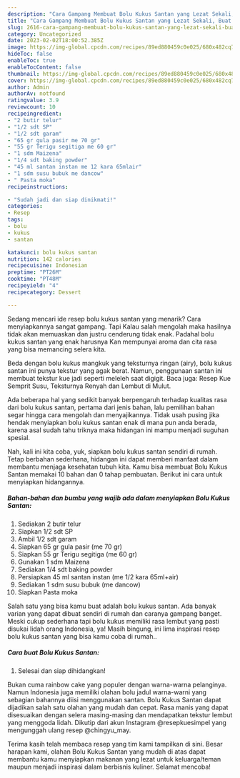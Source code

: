 ```yaml
---
description: "Cara Gampang Membuat Bolu Kukus Santan yang Lezat Sekali, Buat Buka Puasa Menggugah Selera"
title: "Cara Gampang Membuat Bolu Kukus Santan yang Lezat Sekali, Buat Buka Puasa Menggugah Selera"
slug: 2616-cara-gampang-membuat-bolu-kukus-santan-yang-lezat-sekali-buat-buka-puasa-menggugah-selera
category: Uncategorized
date: 2023-02-02T18:00:52.385Z
image: https://img-global.cpcdn.com/recipes/89ed880459c0e025/680x482cq70/bolu-kukus-santan-foto-resep-utama.jpg
hideToc: false
enableToc: true
enableTocContent: false
thumbnail: https://img-global.cpcdn.com/recipes/89ed880459c0e025/680x482cq70/bolu-kukus-santan-foto-resep-utama.jpg
cover: https://img-global.cpcdn.com/recipes/89ed880459c0e025/680x482cq70/bolu-kukus-santan-foto-resep-utama.jpg
author: Admin
authorAv: notfound
ratingvalue: 3.9
reviewcount: 10
recipeingredient:
- "2 butir telur"
- "1/2 sdt SP"
- "1/2 sdt garam"
- "65 gr gula pasir me 70 gr"
- "55 gr Terigu segitiga me 60 gr"
- "1 sdm Maizena"
- "1/4 sdt baking powder"
- "45 ml santan instan me 12 kara 65mlair"
- "1 sdm susu bubuk me dancow"
- " Pasta moka"
recipeinstructions:

- "Sudah jadi dan siap dinikmati!"
categories:
- Resep
tags:
- bolu
- kukus
- santan

katakunci: bolu kukus santan 
nutrition: 142 calories
recipecuisine: Indonesian
preptime: "PT26M"
cooktime: "PT48M"
recipeyield: "4"
recipecategory: Dessert

---
```



Sedang mencari ide resep bolu kukus santan yang menarik? Cara menyiapkannya sangat gampang. Tapi Kalau salah mengolah maka hasilnya tidak akan memuaskan dan justru cenderung tidak enak. Padahal bolu kukus santan yang enak harusnya Kan mempunyai aroma dan cita rasa yang bisa memancing selera kita.


Beda dengan bolu kukus mangkuk yang teksturnya ringan (airy), bolu kukus santan ini punya tekstur yang agak berat. Namun, penggunaan santan ini membuat tekstur kue jadi seperti meleleh saat digigit. Baca juga: Resep Kue Semprit Susu, Teksturnya Renyah dan Lembut di Mulut.

Ada beberapa hal yang sedikit banyak berpengaruh terhadap kualitas rasa dari bolu kukus santan, pertama dari jenis bahan, lalu pemilihan bahan segar hingga cara mengolah dan menyajikannya. Tidak usah pusing jika hendak menyiapkan bolu kukus santan enak di mana pun anda berada, karena asal sudah tahu triknya maka hidangan ini mampu menjadi suguhan spesial.


Nah, kali ini kita coba, yuk, siapkan bolu kukus santan sendiri di rumah. Tetap berbahan sederhana, hidangan ini dapat memberi manfaat dalam membantu menjaga kesehatan tubuh kita. Kamu bisa membuat Bolu Kukus Santan memakai 10 bahan dan 0 tahap pembuatan. Berikut ini cara untuk menyiapkan hidangannya.

<!--inarticleads1-->

##### Bahan-bahan dan bumbu yang wajib ada dalam menyiapkan Bolu Kukus Santan:

1. Sediakan 2 butir telur
1. Siapkan 1/2 sdt SP
1. Ambil 1/2 sdt garam
1. Siapkan 65 gr gula pasir (me 70 gr)
1. Siapkan 55 gr Terigu segitiga (me 60 gr)
1. Gunakan 1 sdm Maizena
1. Sediakan 1/4 sdt baking powder
1. Persiapkan 45 ml santan instan (me 1/2 kara 65ml+air)
1. Sediakan 1 sdm susu bubuk (me dancow)
1. Siapkan  Pasta moka


Salah satu yang bisa kamu buat adalah bolu kukus santan. Ada banyak varian yang dapat dibuat sendiri di rumah dan caranya gampang banget. Meski cukup sederhana tapi bolu kukus memiliki rasa lembut yang pasti disukai lidah orang Indonesia, ya! Masih bingung, ini lima inspirasi resep bolu kukus santan yang bisa kamu coba di rumah.. 

<!--inarticleads2-->

##### Cara buat Bolu Kukus Santan:


1. Selesai dan siap dihidangkan!

Bukan cuma rainbow cake yang populer dengan warna-warna pelanginya. Namun Indonesia juga memiliki olahan bolu jadul warna-warni yang sebagian bahannya diisi menggunakan santan. Bolu Kukus Santan dapat dijadikan salah satu olahan yang mudah dan cepat. Rasa manis yang dapat disesuaikan dengan selera masing-masing dan mendapatkan tekstur lembut yang menggoda lidah. Dikutip dari akun Instagram @resepkuesimpel yang mengunggah ulang resep @chingyu_may. 

Terima kasih telah membaca resep yang tim kami tampilkan di sini. Besar harapan kami, olahan Bolu Kukus Santan yang mudah di atas dapat membantu kamu menyiapkan makanan yang lezat untuk keluarga/teman maupun menjadi inspirasi dalam berbisnis kuliner. Selamat mencoba!
